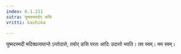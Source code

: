 ```yaml
---
index: 6.1.211
sutra: युष्मदस्मदोर् ङसि
vritti: kashika

---
```

युष्मदस्मदी मदिक्प्रत्ययान्ते ऽन्तोदात्ते, तयोर् ङसि परतः आदिः उदात्तो भवति। तव स्वम्। मम स्वम्।